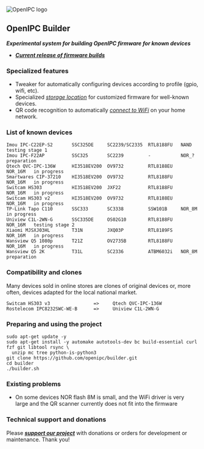 ![OpenIPC logo][logo]

## OpenIPC Builder
**_Experimental system for building OpenIPC firmware for known devices_**
- **_[Current release of firmware builds](https://github.com/OpenIPC/builder/releases/tag/latest)_**


### Specialized features

- Tweaker for automatically configuring devices according to profile (gpio, wifi, etc).
- Specialized _[storage location](https://github.com/OpenIPC/builder/releases/tag/latest)_ for customized firmware for well-known devices.
- QR code recognition to automatically _[connect to WiFi](https://openipc.org/tools/qr-code-generator)_ on your home network.


### List of known devices

```
Imou IPC-C22EP-S2       SSC325DE     SC2239/SC2335  RTL8188FU   NAND      testing stage 1
Imou IPC-F22AP          SSC325       SC2239         -           NOR_?     preparation
Qtech QVC-IPC-136W      HI3518EV200  OV9732         RTL8188EU   NOR_16M   in progress
Smartwares CIP-37210    HI3518EV200  OV9732         RTL8188FU   NOR_16M   in progress
Switcam HS303           HI3518EV200  JXF22          RTL8188FU   NOR_16M   in progress
Switcam HS303 v2        HI3518EV200  OV9732         RTL8188EU   NOR_16M   in progress
TP-Link Tapo C110       SSC333       SC3338         SSW101B     NOR_8M    in progress
Uniview C1L-2WN-G       SSC335DE     OS02G10        RTL8188FU   NOR_16M   testing stage 2
Xiaomi MJSXJ03HL        T31N         JXQ03P         RTL8189FS   NOR_16M   in progress
Wansview Q5 1080p       T21Z         OV2735B        RTL8188FU   NOR_16M   in progress
Wansview Q5 2K          T31L         SC2336         ATBM6032i   NOR_8M    preparation
```


### Compatibility and clones

Many devices sold in online stores are clones of original devices or, more often, devices adapted for the local national market.

```
Switcam HS303 v3                =>     Qtech QVC-IPC-136W
Rostelecom IPC8232SWC-WE-B      =>     Uniview C1L-2WN-G
```


### Preparing and using the project

```
sudo apt-get update -y
sudo apt-get install -y automake autotools-dev bc build-essential curl fzf git libtool rsync \
  unzip mc tree python-is-python3
git clone https://github.com/openipc/builder.git
cd builder
./builder.sh
```

### Existing problems

- On some devices NOR flash 8M is small, and the WiFi driver is very large and the QR scanner currently does not fit into the firmware


### Technical support and donations

Please **_[support our project](https://openipc.org/support-open-source)_** with donations or orders for development or maintenance. Thank you!


[logo]: https://openipc.org/assets/openipc-logo-black.svg

